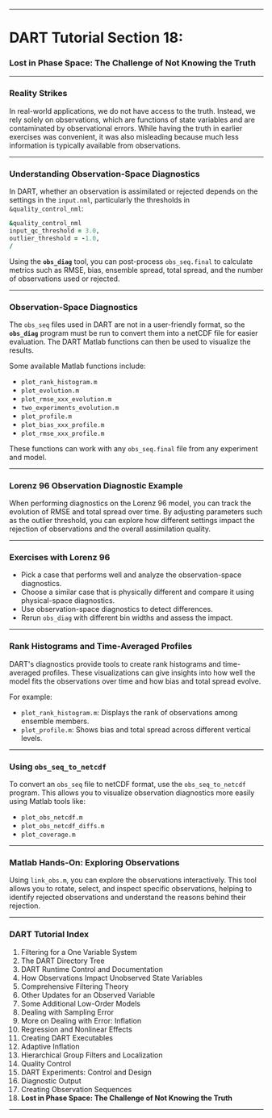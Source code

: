 
---

# DART Tutorial Section 18:  
### Lost in Phase Space: The Challenge of Not Knowing the Truth  

---

### Reality Strikes

In real-world applications, we do not have access to the truth. Instead, we rely solely on observations, which are functions of state variables and are contaminated by observational errors. While having the truth in earlier exercises was convenient, it was also misleading because much less information is typically available from observations.

---

### Understanding Observation-Space Diagnostics

In DART, whether an observation is assimilated or rejected depends on the settings in the `input.nml`, particularly the thresholds in `&quality_control_nml`:

```fortran
&quality_control_nml
input_qc_threshold = 3.0,
outlier_threshold = -1.0,
/
```

Using the **`obs_diag`** tool, you can post-process `obs_seq.final` to calculate metrics such as RMSE, bias, ensemble spread, total spread, and the number of observations used or rejected.

---

### Observation-Space Diagnostics

The `obs_seq` files used in DART are not in a user-friendly format, so the **`obs_diag`** program must be run to convert them into a netCDF file for easier evaluation. The DART Matlab functions can then be used to visualize the results.

Some available Matlab functions include:
- `plot_rank_histogram.m`
- `plot_evolution.m`
- `plot_rmse_xxx_evolution.m`
- `two_experiments_evolution.m`
- `plot_profile.m`
- `plot_bias_xxx_profile.m`
- `plot_rmse_xxx_profile.m`

These functions can work with any `obs_seq.final` file from any experiment and model.

---

### Lorenz 96 Observation Diagnostic Example

When performing diagnostics on the Lorenz 96 model, you can track the evolution of RMSE and total spread over time. By adjusting parameters such as the outlier threshold, you can explore how different settings impact the rejection of observations and the overall assimilation quality.

---

### Exercises with Lorenz 96

- Pick a case that performs well and analyze the observation-space diagnostics.
- Choose a similar case that is physically different and compare it using physical-space diagnostics.
- Use observation-space diagnostics to detect differences.
- Rerun `obs_diag` with different bin widths and assess the impact.

---

### Rank Histograms and Time-Averaged Profiles

DART's diagnostics provide tools to create rank histograms and time-averaged profiles. These visualizations can give insights into how well the model fits the observations over time and how bias and total spread evolve.

For example:
- `plot_rank_histogram.m`: Displays the rank of observations among ensemble members.
- `plot_profile.m`: Shows bias and total spread across different vertical levels.

---

### Using `obs_seq_to_netcdf`

To convert an `obs_seq` file to netCDF format, use the `obs_seq_to_netcdf` program. This allows you to visualize observation diagnostics more easily using Matlab tools like:
- `plot_obs_netcdf.m`
- `plot_obs_netcdf_diffs.m`
- `plot_coverage.m`

---

### Matlab Hands-On: Exploring Observations

Using `link_obs.m`, you can explore the observations interactively. This tool allows you to rotate, select, and inspect specific observations, helping to identify rejected observations and understand the reasons behind their rejection.

---

### DART Tutorial Index

1. Filtering for a One Variable System
2. The DART Directory Tree
3. DART Runtime Control and Documentation
4. How Observations Impact Unobserved State Variables
5. Comprehensive Filtering Theory
6. Other Updates for an Observed Variable
7. Some Additional Low-Order Models
8. Dealing with Sampling Error
9. More on Dealing with Error: Inflation
10. Regression and Nonlinear Effects
11. Creating DART Executables
12. Adaptive Inflation
13. Hierarchical Group Filters and Localization
14. Quality Control
15. DART Experiments: Control and Design
16. Diagnostic Output
17. Creating Observation Sequences
18. **Lost in Phase Space: The Challenge of Not Knowing the Truth**

---

